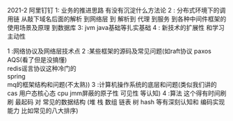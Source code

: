 2021-2 阿里钉钉
1: 业务的推进思路  有没有沉淀什么方法论
2 : 分布式环境下的调用链 从敲下域名后面的解析 到网络层 到 解析到 代理 到服务  到各种中间件框架的使用场景及原理 到数据库 
3:  jvm  java基础等扎实基础 
4 : 新技术的扩展性 和学习主动性

1 :网络协议及网络层技术点
2 :某些框架的源码及常见问题(如raft协议  paxos  AQS(看了但是没搞懂)  
    redis谣言协议这种冷门的  
    spring   
    mq的框架结构和问题(不太熟))
3 :计算机操作系统的底层和问题(类似我们讲的 cas 用户态核心态 cpu  jmm屏蔽的原子性 可见性 等认知)
4 :算法  这个得有时间刷刷 最起码 对 常见的数据结构
(堆 栈  数组 链表  树  hash 等有深刻认知和 编码实现能力 比如常见的八大排序)